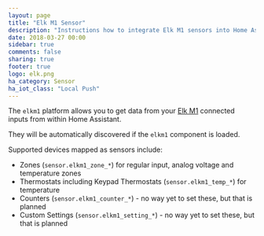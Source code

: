 ```yaml
---
layout: page
title: "Elk M1 Sensor"
description: "Instructions how to integrate Elk M1 sensors into Home Assistant."
date: 2018-03-27 00:00
sidebar: true
comments: false
sharing: true
footer: true
logo: elk.png
ha_category: Sensor
ha_iot_class: "Local Push"
---
```


The `elkm1` platform allows you to get data from your [Elk M1](https://www.elkproducts.com/m1_controls.html) connected inputs from within Home Assistant.

They will be automatically discovered if the `elkm1` component is loaded.

Supported devices mapped as sensors include:
 * Zones (`sensor.elkm1_zone_*`) for regular input, analog voltage and temperature zones
 * Thermostats including Keypad Thermostats (`sensor.elkm1_temp_*`) for temperature
 * Counters (`sensor.elkm1_counter_*`) - no way yet to set these, but that is planned 
 * Custom Settings (`sensor.elkm1_setting_*`) - no way yet to set these, but that is planned

